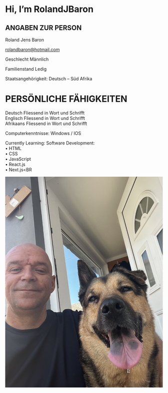 # Hi, I’m RolandJBaron

## ANGABEN ZUR PERSON 
Roland Jens Baron

rolandbaron@hotmail.com 

Geschlecht Männlich

Familienstand Ledig

Staatsangehörigkeit: Deutsch – Süd Afrika
	
# PERSÖNLICHE FÄHIGKEITEN

Deutsch	Fliessend in Wort und Schrifft<br>
Englisch Fliessend in Wort und Schrifft<br>
Afrikaans Fliessend in Wort und Schrifft<br>

Computerkenntnisse:  Windows / IOS

Currently Learning: Software Development:<br> 
• HTML<br>
• CSS<br>
• JavaScript<br>
• React.js<br>
• Next.js<BR


![Me and sheila](IMG_1581.JPEG)
